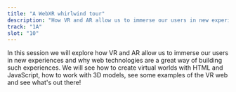 ```yaml
---
title: "A WebXR whirlwind tour"
description: "How VR and AR allow us to immerse our users in new experiences?"
track: "1A"
slot: "10"
---
```


In this session we will explore how VR and AR allow us to immerse our users in new experiences and why web technologies are a great way of building such experiences. We will see how to create virtual worlds with HTML and JavaScript, how to work with 3D models, see some examples of the VR web and see what's out there!